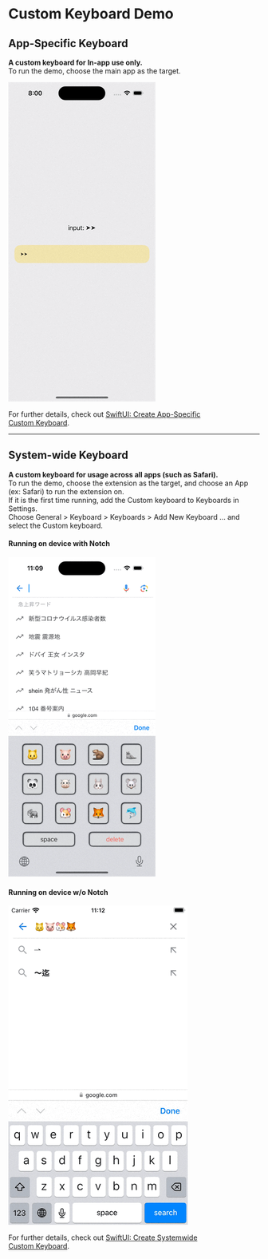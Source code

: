 
# Custom Keyboard Demo

## App-Specific Keyboard
**A custom keyboard for In-app use only.** <br>
To run the demo, choose the main app as the target.

![App-Specific Keyboard](/ReadmeAssets/AppSpecificKeyboard.gif)

For further details, check out [SwiftUI: Create App-Specific Custom Keyboard](https://medium.com/@itsuki.enjoy/swiftui-create-app-specific-custom-keyboard-e080b4378029).

----

## System-wide Keyboard
**A custom keyboard for usage across all apps (such as Safari).**<br>
To run the demo, choose the extension as the target, and choose an App (ex: Safari) to run the extension on. <br>
If it is the first time running, add the Custom keyboard to Keyboards in Settings. <br>
Choose General > Keyboard > Keyboards > Add New Keyboard … and select the Custom keyboard.

#### Running on device with Notch
![SystemWideKeyboardWithNotch](/ReadmeAssets/SystemWideKeyboardWithNotch.gif)


#### Running on device w/o Notch
![SystemWideKeyboardNoNotch](/ReadmeAssets/SystemWideKeyboardNoNotch.gif)

For further details, check out [SwiftUI: Create Systemwide Custom Keyboard](https://medium.com/@itsuki.enjoy/swiftui-create-systemwide-custom-keyboard-ef4c79ecb89a).